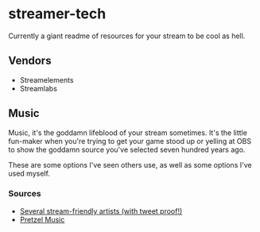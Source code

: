 # streamer-tech
Currently a giant readme of resources for your stream to be cool as hell.

## Vendors
- Streamelements
- Streamlabs

## Music
Music, it's the goddamn lifeblood of your stream sometimes. It's the little fun-maker when you're trying to get your game stood up or yelling at OBS to show the goddamn source you've selected seven hundred years ago. 

These are some options I've seen others use, as well as some options I've used myself.

### Sources
- [Several stream-friendly artists (with tweet proof!)](https://music.derkoelle.de/)
- [Pretzel Music](https://www.pretzel.rocks/)

